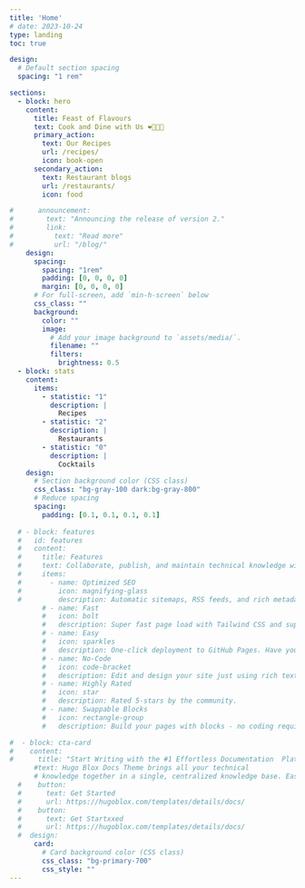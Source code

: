```yaml
---
title: 'Home'
# date: 2023-10-24
type: landing
toc: true

design:
  # Default section spacing
  spacing: "1 rem"

sections:
  - block: hero
    content:
      title: Feast of Flavours
      text: Cook and Dine with Us ❤️🍴🍹🎉
      primary_action:
        text: Our Recipes
        url: /recipes/
        icon: book-open
      secondary_action:
        text: Restaurant blogs
        url: /restaurants/
        icon: food

#      announcement:
#        text: "Announcing the release of version 2."
#        link:
#          text: "Read more"
#          url: "/blog/"
    design:
      spacing:
        spacing: "1rem"
        padding: [0, 0, 0, 0]
        margin: [0, 0, 0, 0]
      # For full-screen, add `min-h-screen` below
      css_class: ""
      background:
        color: ""
        image:
          # Add your image background to `assets/media/`.
          filename: ""
          filters:
            brightness: 0.5
  - block: stats
    content:
      items:
        - statistic: "1"
          description: |
            Recipes
        - statistic: "2"
          description: |
            Restaurants
        - statistic: "0"
          description: |
            Cocktails
    design:
      # Section background color (CSS class)
      css_class: "bg-gray-100 dark:bg-gray-800"
      # Reduce spacing
      spacing:
        padding: [0.1, 0.1, 0.1, 0.1]
        
  # - block: features
  #   id: features
  #   content:
  #     title: Features
  #     text: Collaborate, publish, and maintain technical knowledge with an all-in-one documentation site. Used by 100,000+ startups, enterprises, and researchers.
  #     items:
  #       - name: Optimized SEO
  #         icon: magnifying-glass
  #         description: Automatic sitemaps, RSS feeds, and rich metadata take the pain out of SEO and syndication.
        # - name: Fast
        #   icon: bolt
        #   description: Super fast page load with Tailwind CSS and super fast site building with Hugo.
        # - name: Easy
        #   icon: sparkles
        #   description: One-click deployment to GitHub Pages. Have your new website live within 5 minutes!
        # - name: No-Code
        #   icon: code-bracket
        #   description: Edit and design your site just using rich text (Markdown) and configurable YAML parameters.
        # - name: Highly Rated
        #   icon: star
        #   description: Rated 5-stars by the community.
        # - name: Swappable Blocks
        #   icon: rectangle-group
        #   description: Build your pages with blocks - no coding required!

#  - block: cta-card
#    content:
#      title: "Start Writing with the #1 Effortless Documentation  Platform"
      #text: Hugo Blox Docs Theme brings all your technical
      # knowledge together in a single, centralized knowledge base. Easily search and edit it with the tools you use every day!
  #    button:
  #      text: Get Started
  #      url: https://hugoblox.com/templates/details/docs/
  #    button:
  #      text: Get Startxxed
  #      url: https://hugoblox.com/templates/details/docs/
  #  design:
      card:
        # Card background color (CSS class)
        css_class: "bg-primary-700"
        css_style: ""
---
```

